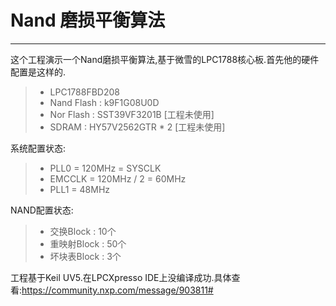 # Nand 磨损平衡算法

------

这个工程演示一个Nand磨损平衡算法,基于微雪的LPC1788核心板.首先他的硬件配置是这样的.

> * LPC1788FBD208
> * Nand Flash : k9F1G08U0D
> * Nor Flash : SST39VF3201B [工程未使用]
> * SDRAM : HY57V2562GTR * 2  [工程未使用]

系统配置状态:

> * PLL0 = 120MHz = SYSCLK
> * EMCCLK = 120MHz / 2 = 60MHz
> * PLL1 = 48MHz

NAND配置状态:

> * 交换Block : 10个
> * 重映射Block : 50个
> * 坏块表Block : 3个

工程基于Keil UV5.在LPCXpresso IDE上没编译成功.具体查看:https://community.nxp.com/message/903811#
